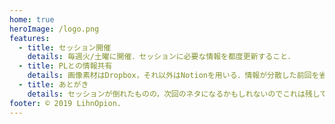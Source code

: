 ```yaml
---
home: true
heroImage: /logo.png
features:
  - title: セッション開催
    details: 毎週火/土曜に開催．セッションに必要な情報を都度更新すること．
  - title: PLとの情報共有
    details: 画像素材はDropbox，それ以外はNotionを用いる．情報が分散した前回を省みて，Slackにマークダウンを貼りつけないこと．
  - title: あとがき
    details: セッションが倒れたものの，次回のネタになるかもしれないのでこれは残しておく．
footer: © 2019 LihnOpion.
---
```

